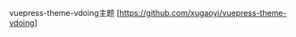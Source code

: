  vuepress-theme-vdoing主题 [https://github.com/xugaoyi/vuepress-theme-vdoing]
 
 
 
 
 
 
 
 
 
 
 
 
 
 
